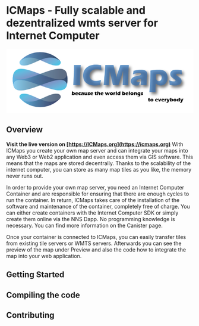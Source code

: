 # ICMaps - Fully scalable and dezentralized wmts server for Internet Computer
![ICMaps Logo](https://github.com/stumpigit/icmaps/blob/main/src/frontend/public/assets/img/logo_icmaps.png?raw=true)
## Overview
**Visit the live version on [https://ICMaps.org](https://icmaps.org)**
With ICMaps you create your own map server and can integrate your maps into any Web3 or Web2 application and even access them via GIS software. This means that the maps are stored decentrally. Thanks to the scalability of the internet computer, you can store as many map tiles as you like, the memory never runs out.

In order to provide your own map server, you need an Internet Computer Container and are responsible for ensuring that there are enough cycles to run the container. In return, ICMaps takes care of the installation of the software and maintenance of the container, completely free of charge. You can either create containers with the Internet Computer SDK or simply create them online via the NNS Dapp. No programming knowledge is necessary. You can find more information on the Canister page.

Once your container is connected to ICMaps, you can easily transfer tiles from existing tile servers or WMTS servers. Afterwards you can see the preview of the map under Preview and also the code how to integrate the map into your web application.

## Getting Started
## Compiling the code
## Contributing